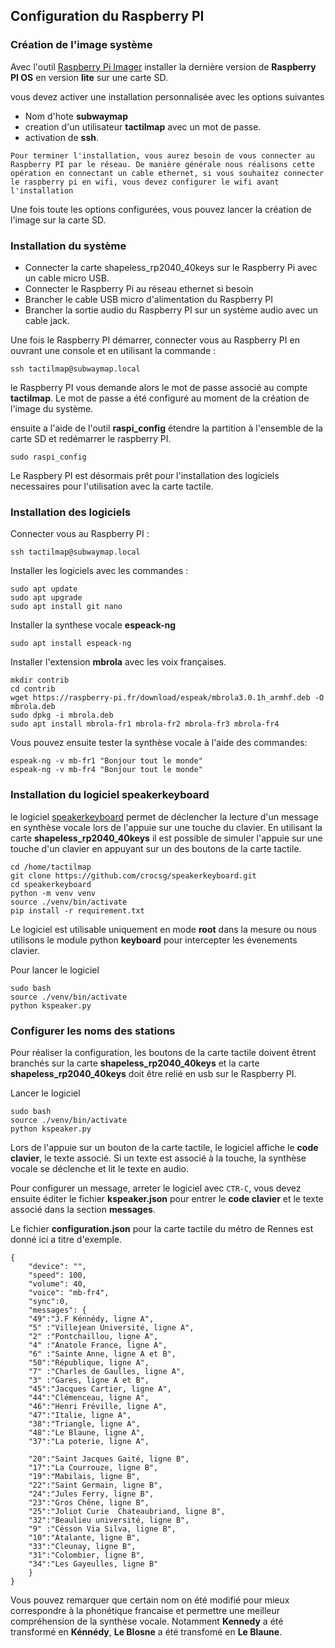 ## Configuration du Raspberry PI
### Création de l'image système

Avec l'outil [Raspberry Pi Imager](https://www.raspberrypi.com/software/) installer la dernière version de **Raspberry PI OS** en version **lite** sur une carte SD.

vous devez activer une installation personnalisée avec les options suivantes

* Nom d'hote **subwaymap**
* creation d'un utilisateur **tactilmap** avec un mot de passe.
* activation de **ssh**.

```{note}
Pour terminer l'installation, vous aurez besoin de vous connecter au Raspberry PI par le réseau. De manière générale nous réalisons cette opération en connectant un cable ethernet, si vous souhaitez connecter le raspberry pi en wifi, vous devez configurer le wifi avant l'installation
```

Une fois toute les options configurées, vous pouvez lancer la création de l'image sur la carte SD.

### Installation du système

* Connecter la carte shapeless_rp2040_40keys sur le Raspberry Pi avec un cable micro USB.
* Connecter le Raspberry Pi au réseau ethernet si besoin
* Brancher le cable USB micro d'alimentation du Raspberry PI
* Brancher la sortie audio du Raspberry PI sur un système audio avec un cable jack.

Une fois le Raspberry PI démarrer, connecter vous au Raspberry PI en ouvrant une console et en utilisant la commande :
```
ssh tactilmap@subwaymap.local
```
le Raspberry PI vous demande alors le mot de passe associé au compte **tactilmap**. Le mot de passe a été configuré au moment de la création de l'image du système.

ensuite a l'aide de l'outil **raspi_config** étendre la partition à l'ensemble de la carte SD et redémarrer le raspberry PI.
```
sudo raspi_config
```

Le Raspbery PI est désormais prêt pour l'installation des logiciels necessaires pour l'utilisation avec la carte tactile.

### Installation des logiciels

Connecter vous au Raspberry PI :
```
ssh tactilmap@subwaymap.local
```

Installer les logiciels avec les commandes :
```
sudo apt update
sudo apt upgrade
sudo apt install git nano
```

Installer la synthese vocale **espeack-ng**
```
sudo apt install espeack-ng
```

Installer l'extension **mbrola** avec les voix françaises.
```
mkdir contrib
cd contrib
wget https://raspberry-pi.fr/download/espeak/mbrola3.0.1h_armhf.deb -O mbrola.deb
sudo dpkg -i mbrola.deb
sudo apt install mbrola-fr1 mbrola-fr2 mbrola-fr3 mbrola-fr4
```

Vous pouvez ensuite tester la synthèse vocale à l'aide des commandes:
```
espeak-ng -v mb-fr1 "Bonjour tout le monde"
espeak-ng -v mb-fr4 "Bonjour tout le monde"
```

### Installation du logiciel speakerkeyboard

le logiciel [speakerkeyboard](https://github.com/crocsg/speakerkeyboard) permet de déclencher la lecture d'un message en synthèse vocale lors de l'appuie sur une touche du clavier. En utilisant la carte **shapeless_rp2040_40keys** il est possible de simuler l'appuie sur une touche d'un clavier en appuyant sur un des boutons de la carte tactile.

```
cd /home/tactilmap
git clone https://github.com/crocsg/speakerkeyboard.git
cd speakerkeyboard
python -m venv venv
source ./venv/bin/activate
pip install -r requirement.txt
```

Le logiciel est utilisable uniquement en mode **root** dans la mesure ou nous utilisons le module python **keyboard** pour intercepter les évenements clavier.

Pour lancer le logiciel
```
sudo bash
source ./venv/bin/activate
python kspeaker.py
```

### Configurer les noms des stations

Pour réaliser la configuration, les boutons de la carte tactile doivent êtrent branchés sur la carte **shapeless_rp2040_40keys** et la carte **shapeless_rp2040_40keys** doit être relié en usb sur le Raspberry PI.

Lancer le logiciel
```
sudo bash
source ./venv/bin/activate
python kspeaker.py
```

Lors de l'appuie sur un bouton de la carte tactile, le logiciel affiche le **code clavier**, le texte associé. Si un texte est associé à la touche, la synthèse vocale se déclenche et lit le texte en audio.

Pour configurer un message, arreter le logiciel avec `CTR-C`, vous devez ensuite éditer le fichier **kspeaker.json** pour entrer le **code clavier** et le texte associé dans la section **messages**.

Le fichier **configuration.json** pour la carte tactile du métro de Rennes est donné ici a titre d'exemple.
```
{
    "device": "",
    "speed": 100,
    "volume": 40,
    "voice": "mb-fr4",
    "sync":0,
    "messages": {
	"49":"J.F Kénnédy, ligne A",
	"5" :"Villejean Université, ligne A",
	"2" :"Pontchaillou, ligne A",
	"4" :"Anatole France, ligne A",
	"6" :"Sainte Anne, ligne A et B",
	"50":"République, ligne A",
	"7" :"Charles de Gaulles, ligne A",
	"3" :"Gares, ligne A et B",
	"45":"Jacques Cartier, ligne A",
	"44":"Clémenceau, ligne A",
	"46":"Henri Fréville, ligne A",
	"47":"Italie, ligne A",
	"38":"Triangle, ligne A",
	"48":"Le Blaune, ligne A",
	"37":"La poterie, ligne A",
	
	"20":"Saint Jacques Gaité, ligne B",
	"17":"La Courrouze, ligne B",
	"19":"Mabilais, ligne B",
	"22":"Saint Germain, ligne B",
	"24":"Jules Ferry, ligne B",
	"23":"Gros Chêne, ligne B",
	"25":"Joliot Curie  Chateaubriand, ligne B",
	"32":"Beaulieu université, ligne B",
	"9" :"Césson Via Silva, ligne B",
	"10":"Atalante, ligne B",
	"33":"Cleunay, ligne B",
	"31":"Colombier, ligne B",
	"34":"Les Gayeulles, ligne B"
    }
}
```
Vous pouvez remarquer que certain nom on été modifié pour mieux correspondre à la phonétique francaise et permettre une meilleur compréhension de la synthèse vocale. Notamment **Kennedy** a été transformé en **Kénnédy**, **Le Blosne** a été transfomé en **Le Blaune**.

